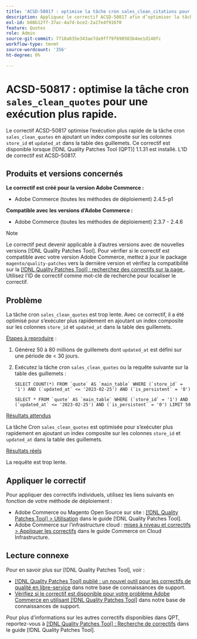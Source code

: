 ```yaml
---
title: 'ACSD-50817 : optimise la tâche cron sales_clean_citations pour une exécution plus rapide'
description: Appliquez le correctif ACSD-50817 afin d’optimiser la tâche cron `sales_clean_quotes` pour s’exécuter plus rapidement en ajoutant un index composite sur les colonnes `store_id` et `updated_at` dans la table des guillemets.
exl-id: b08b12ff-37ac-4a7d-bce2-2a27e4f916f0
feature: Quotes
role: Admin
source-git-commit: 7718a835e343ae7da9ff79f690503b4ee1d140fc
workflow-type: tm+mt
source-wordcount: '356'
ht-degree: 0%

---
```


# ACSD-50817 : optimise la tâche cron `sales_clean_quotes` pour une exécution plus rapide.

Le correctif ACSD-50817 optimise l’exécution plus rapide de la tâche cron `sales_clean_quotes` en ajoutant un index composite sur les colonnes `store_id` et `updated_at` dans la table des guillemets. Ce correctif est disponible lorsque [!DNL Quality Patches Tool (QPT)] 1.1.31 est installé. L’ID de correctif est ACSD-50817.

## Produits et versions concernés

**Le correctif est créé pour la version Adobe Commerce :**

* Adobe Commerce (toutes les méthodes de déploiement) 2.4.5-p1

**Compatible avec les versions d’Adobe Commerce :**

* Adobe Commerce (toutes les méthodes de déploiement) 2.3.7 - 2.4.6

>[!NOTE]
>
>Le correctif peut devenir applicable à d’autres versions avec de nouvelles versions [!DNL Quality Patches Tool]. Pour vérifier si le correctif est compatible avec votre version Adobe Commerce, mettez à jour le package `magento/quality-patches` vers la dernière version et vérifiez la compatibilité sur la [[!DNL Quality Patches Tool] : recherchez des correctifs sur la page ](https://experienceleague.adobe.com/tools/commerce-quality-patches/index.html). Utilisez l’ID de correctif comme mot-clé de recherche pour localiser le correctif.

## Problème

La tâche cron `sales_clean_quotes` est trop lente. Avec ce correctif, il a été optimisé pour s’exécuter plus rapidement en ajoutant un index composite sur les colonnes `store_id` et `updated_at` dans la table des guillemets.

<u>Étapes à reproduire</u> :

1. Générez 50 à 80 millions de guillemets dont `updated_at` est défini sur une période de &lt; 30 jours.
1. Exécutez la tâche cron `sales_clean_quotes` ou la requête suivante sur la table des guillemets :

   ```cron
   SELECT COUNT(*) FROM `quote` AS `main_table` WHERE (`store_id` = '1') AND (`updated_at` <= '2023-02-25') AND (`is_persistent` = '0')
   
   SELECT * FROM `quote` AS `main_table` WHERE (`store_id` = '1') AND (`updated_at` <= '2023-02-25') AND (`is_persistent` = '0') LIMIT 50
   ```

<u>Résultats attendus</u>

La tâche Cron `sales_clean_quotes` est optimisée pour s’exécuter plus rapidement en ajoutant un index composite sur les colonnes `store_id` et `updated_at` dans la table des guillemets.

<u>Résultats réels</u>

La requête est trop lente.

## Appliquer le correctif

Pour appliquer des correctifs individuels, utilisez les liens suivants en fonction de votre méthode de déploiement :

* Adobe Commerce ou Magento Open Source sur site : [[!DNL Quality Patches Tool] > Utilisation](https://experienceleague.adobe.com/docs/commerce-operations/tools/quality-patches-tool/usage.html) dans le guide [!DNL Quality Patches Tool].
* Adobe Commerce sur l’infrastructure cloud : [mises à niveau et correctifs > Appliquer les correctifs](https://experienceleague.adobe.com/docs/commerce-cloud-service/user-guide/develop/upgrade/apply-patches.html) dans le guide Commerce on Cloud Infrastructure.

## Lecture connexe

Pour en savoir plus sur [!DNL Quality Patches Tool], voir :

* [[!DNL Quality Patches Tool] publié : un nouvel outil pour les correctifs de qualité en libre-service](/help/announcements/adobe-commerce-announcements/magento-quality-patches-released-new-tool-to-self-serve-quality-patches.md) dans notre base de connaissances de support.
* [Vérifiez si le correctif est disponible pour votre problème Adobe Commerce en utilisant  [!DNL Quality Patches Tool]](/help/support-tools/patches-available-in-qpt-tool/check-patch-for-magento-issue-with-magento-quality-patches.md) dans notre base de connaissances de support.

Pour plus d&#39;informations sur les autres correctifs disponibles dans QPT, reportez-vous à [[!DNL Quality Patches Tool] : Recherche de correctifs](https://experienceleague.adobe.com/tools/commerce-quality-patches/index.html) dans le guide [!DNL Quality Patches Tool].
